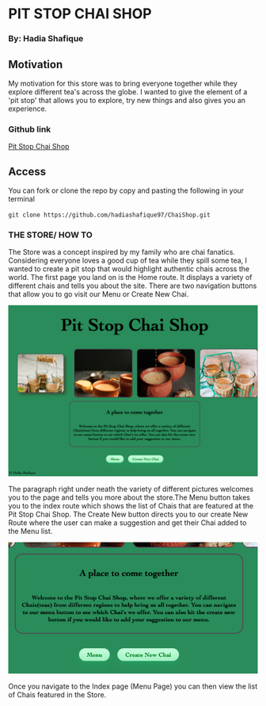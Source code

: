 # PIT STOP CHAI SHOP 
### By: Hadia Shafique
## Motivation

My motivation for this store was to bring everyone together while they explore different tea's across the globe. I wanted to give the element of a 'pit stop' that allows you to explore, try new things and also gives you an experience. 

### Github link 
[Pit Stop Chai Shop](https://github.com/hadiashafique97/ChaiShop.git)

## Access

You can fork or clone the repo by copy and pasting the following in your terminal 

`git clone https://github.com/hadiashafique97/ChaiShop.git`

### THE STORE/ HOW TO 

The Store was a concept inspired by my family who are chai fanatics. Considering everyone loves a good cup of tea while they spill some tea, I wanted to create a pit stop that would highlight authentic chais across the world. The first page you land on is the Home route. It displays a variety of different chais and tells you about the site. There are two navigation buttons that allow you to go visit our Menu or Create New Chai. 

![Home Page](home.png)

The paragraph right under neath the variety of different pictures welcomes you to the page and tells you more about the store.The Menu button takes you to the index route which shows the list of Chais that are featured at the Pit Stop Chai Shop. The Create New button directs you to our create New Route where the user can make a suggestion and get their Chai added to the Menu list.

![Home Page](home-nav.png)

Once you navigate to the Index page (Menu Page) you can then view the list of Chais featured in the Store.
